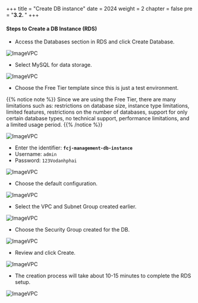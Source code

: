+++
title = "Create DB instance"
date = 2024
weight = 2
chapter = false
pre = "<b>3.2. </b>"
+++



#### Steps to Create a DB Instance (RDS)

- Access the Databases section in RDS and click Create Database.

![ImageVPC](/images/3-RDS/2-RDS/RDS-Instance-img1.png?width=50pc)

- Select MySQL for data storage.

![ImageVPC](/images/3-RDS/2-RDS/RDS-Instance-img2.png?width=50pc)

- Choose the Free Tier template since this is just a test environment.

{{% notice note %}}
Since we are using the Free Tier, there are many limitations such as: restrictions on database size, instance type limitations, limited features, restrictions on the number of databases, support for only certain database types, no technical support, performance limitations, and a limited usage period.
{{% /notice %}}

![ImageVPC](/images/3-RDS/2-RDS/RDS-Instance-img3.png?width=50pc)

- Enter the identifier: **`fcj-management-db-instance`**
- Username: `admin`
- Password: `123Vodanhphai`

![ImageVPC](/images/3-RDS/2-RDS/RDS-Instance-img4.png?width=50pc)

- Choose the default configuration.

![ImageVPC](/images/3-RDS/2-RDS/RDS-Instance-img5.png?width=50pc)

- Select the VPC and Subnet Group created earlier.

![ImageVPC](/images/3-RDS/2-RDS/RDS-Instance-img6.png?width=50pc)

- Choose the Security Group created for the DB.

![ImageVPC](/images/3-RDS/2-RDS/RDS-Instance-img7.png?width=50pc)

- Review and click Create.

![ImageVPC](/images/3-RDS/2-RDS/RDS-Instance-img8.png?width=50pc)

- The creation process will take about 10-15 minutes to complete the RDS setup.

![ImageVPC](/images/3-RDS/2-RDS/RDS-Instance-img9.png?width=50pc)